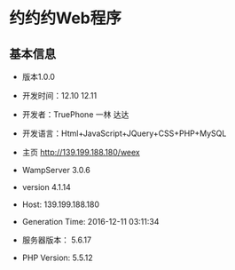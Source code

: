 # 约约约Web程序
## 基本信息
- 版本1.0.0
- 开发时间：12.10 12.11
- 开发者：TruePhone 一林 达达
- 开发语言：Html+JavaScript+JQuery+CSS+PHP+MySQL 
- 主页 http://139.199.188.180/weex


- WampServer 3.0.6
- version 4.1.14
- Host: 139.199.188.180
- Generation Time: 2016-12-11 03:11:34
- 服务器版本： 5.6.17
- PHP Version: 5.5.12
​